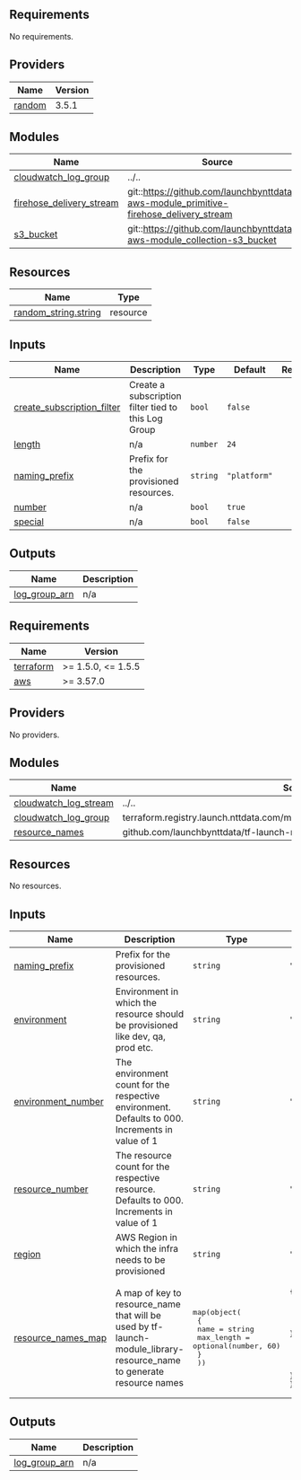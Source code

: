 ## Requirements

No requirements.

## Providers

| Name | Version |
|------|---------|
| <a name="provider_random"></a> [random](#provider\_random) | 3.5.1 |

## Modules

| Name | Source | Version |
|------|--------|---------|
| <a name="module_cloudwatch_log_group"></a> [cloudwatch\_log\_group](#module\_cloudwatch\_log\_group) | ../.. | n/a |
| <a name="module_firehose_delivery_stream"></a> [firehose\_delivery\_stream](#module\_firehose\_delivery\_stream) | git::https://github.com/launchbynttdata/tf-aws-module_primitive-firehose_delivery_stream | 0.1.0 |
| <a name="module_s3_bucket"></a> [s3\_bucket](#module\_s3\_bucket) | git::https://github.com/launchbynttdata/tf-aws-module_collection-s3_bucket | 0.1.1 |

## Resources

| Name | Type |
|------|------|
| [random_string.string](https://registry.terraform.io/providers/hashicorp/random/latest/docs/resources/string) | resource |

## Inputs

| Name | Description | Type | Default | Required |
|------|-------------|------|---------|:--------:|
| <a name="input_create_subscription_filter"></a> [create\_subscription\_filter](#input\_create\_subscription\_filter) | Create a subscription filter tied to this Log Group | `bool` | `false` | no |
| <a name="input_length"></a> [length](#input\_length) | n/a | `number` | `24` | no |
| <a name="input_naming_prefix"></a> [naming\_prefix](#input\_naming\_prefix) | Prefix for the provisioned resources. | `string` | `"platform"` | no |
| <a name="input_number"></a> [number](#input\_number) | n/a | `bool` | `true` | no |
| <a name="input_special"></a> [special](#input\_special) | n/a | `bool` | `false` | no |

## Outputs

| Name | Description |
|------|-------------|
| <a name="output_log_group_arn"></a> [log\_group\_arn](#output\_log\_group\_arn) | n/a |
<!-- BEGINNING OF PRE-COMMIT-TERRAFORM DOCS HOOK -->
## Requirements

| Name | Version |
|------|---------|
| <a name="requirement_terraform"></a> [terraform](#requirement\_terraform) | >= 1.5.0, <= 1.5.5 |
| <a name="requirement_aws"></a> [aws](#requirement\_aws) | >= 3.57.0 |

## Providers

No providers.

## Modules

| Name | Source | Version |
|------|--------|---------|
| <a name="module_cloudwatch_log_stream"></a> [cloudwatch\_log\_stream](#module\_cloudwatch\_log\_stream) | ../.. | n/a |
| <a name="module_cloudwatch_log_group"></a> [cloudwatch\_log\_group](#module\_cloudwatch\_log\_group) | terraform.registry.launch.nttdata.com/module_primitive/cloudwatch_log_group/aws | ~> 1.0 |
| <a name="module_resource_names"></a> [resource\_names](#module\_resource\_names) | github.com/launchbynttdata/tf-launch-module_library-resource_name.git | 1.0.1 |

## Resources

No resources.

## Inputs

| Name | Description | Type | Default | Required |
|------|-------------|------|---------|:--------:|
| <a name="input_naming_prefix"></a> [naming\_prefix](#input\_naming\_prefix) | Prefix for the provisioned resources. | `string` | `"platform"` | no |
| <a name="input_environment"></a> [environment](#input\_environment) | Environment in which the resource should be provisioned like dev, qa, prod etc. | `string` | `"dev"` | no |
| <a name="input_environment_number"></a> [environment\_number](#input\_environment\_number) | The environment count for the respective environment. Defaults to 000. Increments in value of 1 | `string` | `"000"` | no |
| <a name="input_resource_number"></a> [resource\_number](#input\_resource\_number) | The resource count for the respective resource. Defaults to 000. Increments in value of 1 | `string` | `"000"` | no |
| <a name="input_region"></a> [region](#input\_region) | AWS Region in which the infra needs to be provisioned | `string` | `"us-east-2"` | no |
| <a name="input_resource_names_map"></a> [resource\_names\_map](#input\_resource\_names\_map) | A map of key to resource\_name that will be used by tf-launch-module\_library-resource\_name to generate resource names | <pre>map(object(<br>    {<br>      name       = string<br>      max_length = optional(number, 60)<br>    }<br>  ))</pre> | <pre>{<br>  "log_group": {<br>    "max_length": 63,<br>    "name": "lg"<br>  },<br>  "log_stream": {<br>    "max_length": 63,<br>    "name": "ls"<br>  }<br>}</pre> | no |

## Outputs

| Name | Description |
|------|-------------|
| <a name="output_log_group_arn"></a> [log\_group\_arn](#output\_log\_group\_arn) | n/a |
<!-- END OF PRE-COMMIT-TERRAFORM DOCS HOOK -->

